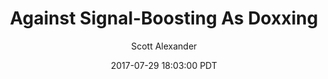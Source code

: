 ---
layout: podcast
title: "Against Signal-Boosting As Doxxing"
author: Scott Alexander
description: https://slatestarcodex.com/2017/07/29/against-signal-boosting-as-doxxing/
date: 2017-07-29 18:03:00 PDT
length: 2142166
duration: 535
guid: against-signal-boosting-as-doxxing
---